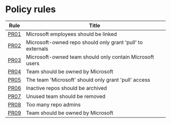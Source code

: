 # Policy rules

Rule            | Title
----------------|-----------------------------------------------------------
[PR01](PR01.md) | Microsoft employees should be linked
[PR02](PR02.md) | Microsoft-owned repo should only grant 'pull' to externals
[PR03](PR03.md) | Microsoft-owned team should only contain Microsoft users
[PR04](PR04.md) | Team should be owned by Microsoft
[PR05](PR05.md) | The team 'Microsoft' should only grant 'pull' access
[PR06](PR06.md) | Inactive repos should be archived
[PR07](PR07.md) | Unused team should be removed
[PR08](PR08.md) | Too many repo admins
[PR09](PR09.md) | Team should be owned by Microsoft
